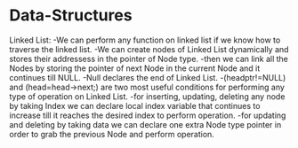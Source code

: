 # Data-Structures

Linked List:
-We can perform any function on linked list if we know how to traverse the linked list. 
-We can create nodes of Linked List dynamically and stores their addressess in the pointer of Node type.
-then we can link all the Nodes by storing the pointer of next Node in the current Node and it continues till NULL.
-Null declares the end of Linked List.
-(headptr!=NULL)  and (head=head->next;) are two most useful conditions for performing any type of operation on Linked List.
-for inserting, updating, deleting any node by taking Index we can declare local index variable that continues to increase till it reaches the desired index to perform operation.
-for updating and deleting by taking data we can declare one extra Node type pointer in order to grab the previous Node and perform operation.
